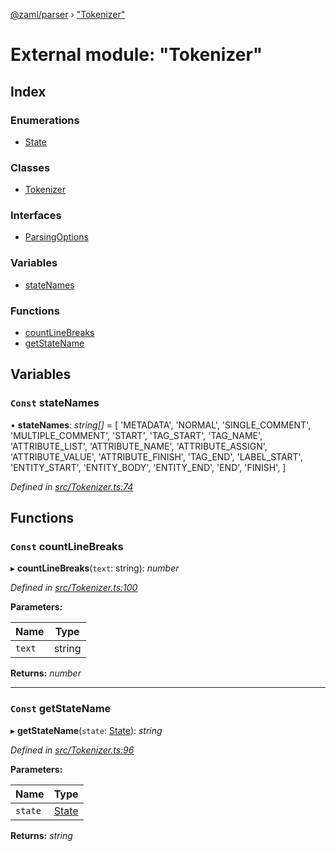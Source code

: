 [@zaml/parser](../README.md) › ["Tokenizer"](_tokenizer_.md)

# External module: "Tokenizer"

## Index

### Enumerations

* [State](../enums/_tokenizer_.state.md)

### Classes

* [Tokenizer](../classes/_tokenizer_.tokenizer.md)

### Interfaces

* [ParsingOptions](../interfaces/_tokenizer_.parsingoptions.md)

### Variables

* [stateNames](_tokenizer_.md#const-statenames)

### Functions

* [countLineBreaks](_tokenizer_.md#const-countlinebreaks)
* [getStateName](_tokenizer_.md#const-getstatename)

## Variables

### `Const` stateNames

• **stateNames**: *string[]* =  [
  'METADATA',
  'NORMAL',
  'SINGLE_COMMENT',
  'MULTIPLE_COMMENT',
  'START',
  'TAG_START',
  'TAG_NAME',
  'ATTRIBUTE_LIST',
  'ATTRIBUTE_NAME',
  'ATTRIBUTE_ASSIGN',
  'ATTRIBUTE_VALUE',
  'ATTRIBUTE_FINISH',
  'TAG_END',
  'LABEL_START',
  'ENTITY_START',
  'ENTITY_BODY',
  'ENTITY_END',
  'END',
  'FINISH',
]

*Defined in [src/Tokenizer.ts:74](https://github.com/nexushubs/zaml-lang/blob/52476e1/packages/zaml-parser/src/Tokenizer.ts#L74)*

## Functions

### `Const` countLineBreaks

▸ **countLineBreaks**(`text`: string): *number*

*Defined in [src/Tokenizer.ts:100](https://github.com/nexushubs/zaml-lang/blob/52476e1/packages/zaml-parser/src/Tokenizer.ts#L100)*

**Parameters:**

Name | Type |
------ | ------ |
`text` | string |

**Returns:** *number*

___

### `Const` getStateName

▸ **getStateName**(`state`: [State](../enums/_tokenizer_.state.md)): *string*

*Defined in [src/Tokenizer.ts:96](https://github.com/nexushubs/zaml-lang/blob/52476e1/packages/zaml-parser/src/Tokenizer.ts#L96)*

**Parameters:**

Name | Type |
------ | ------ |
`state` | [State](../enums/_tokenizer_.state.md) |

**Returns:** *string*
